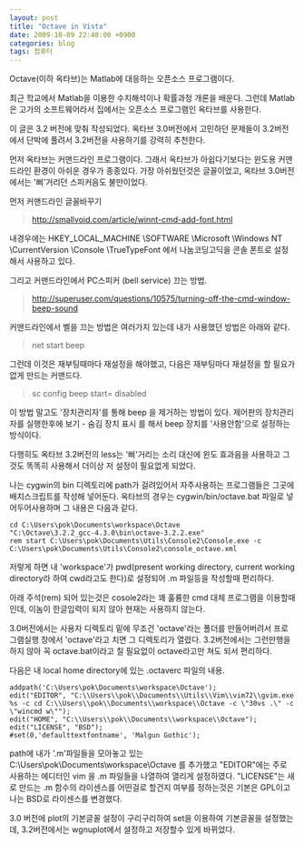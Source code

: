 ```yaml
---
layout: post
title: "Octave in Vista"
date: 2009-10-09 22:48:00 +0900
categories: blog
tags: 컴퓨터
---
```


Octave(이하 옥타브)는 Matlab에 대응하는 오픈소스 프로그램이다.

최근 학교에서 Matlab을 이용한 수치해석이나 확률과정 개론을 배운다. 그런데 Matlab은 고가의 소프트웨어라서 집에서는 오픈소스 프로그램인 옥타브를 사용한다.

이 글은 3.2 버전에 맞춰 작성되었다. 옥타브 3.0버전에서 고민하던 문제들이 3.2버전에서 단박에 풀려서 3.2버전을 사용하기를 강력히 추천한다.

먼저 옥타브는 커맨드라인 프로그램이다. 그래서 옥타브가 아쉽다기보다는 윈도용 커맨드라인 환경이 아쉬운 경우가 종종있다. 가장 아쉬웠던것은 글꼴이었고, 옥타브 3.0버전에서는 '삐'거리던 스피커음도 불만이었다.

먼저 커맨드라인 글꼴바꾸기
> http://smallvoid.com/article/winnt-cmd-add-font.html

내경우에는 HKEY_LOCAL_MACHINE \SOFTWARE \Microsoft \Windows NT \CurrentVersion \Console \TrueTypeFont 에서 나눔코딩고딕을 콘솔 폰트로 설정해서 사용하고 있다.

그리고 커맨드라인에서 PC스피커 (bell service) 끄는 방법.
> http://superuser.com/questions/10575/turning-off-the-cmd-window-beep-sound

커맨드라인에서 벨을 끄는 방법은 여러가지 있는데 내가 사용했던 방법은 아래와 같다.
> net start beep

그런데 이것은 재부팅때마다 재설정을 해야했고, 다음은 재부팅마다 재설정을 할 필요가 없게 만드는 커맨드다.
> sc config beep start= disabled

이 방법 말고도 '장치관리자'를 통해 beep 을 제거하는 방법이 있다. 제어판의 장치관리자를 실행한후에 보기 - 숨김 장치 표시 를 해서 beep 장치를 '사용안함'으로 설정하는 방식이다.

다행히도 옥타브 3.2버전의 less는 '삐'거리는 소리 대신에 윈도 효과음을 사용하고 그것도 똑똑히 사용해서 더이상 저 설정이 필요없게 되었다.

나는 cygwin의 bin 디렉토리에 path가 걸려있어서 자주사용하는 프로그램들은 그곳에 배치스크립트를 작성해 넣어둔다. 옥타브의 경우는 cygwin/bin/octave.bat 파일로 넣어두어사용하며 그 내용은 다음과 같다.

```
cd C:\Users\pok\Documents\workspace\Octave
"C:\Octave\3.2.2_gcc-4.3.0\bin\octave-3.2.2.exe"
rem start C:\Users\pok\Documents\Utils\Console2\Console.exe -c C:\Users\pok\Documents\Utils\Console2\console_octave.xml
```

저렇게 하면 내 'workspace'가 pwd(present working directory, current working directory라 하여 cwd라고도 한다)로 설정되어 .m 파일등을 작성할때 편리하다.

아래 주석(rem) 되어 있는것은 cosole2라는 꽤 훌륭한 cmd 대체 프로그램을 이용할때인데, 이놈이 한글입력이 되지 않아 현재는 사용하지 않는다.

3.0버전에서는 사용자 디렉토리 밑에 무조건 'octave'라는 폴더를 만들어버려서 프로그램실행 창에서 'octave'라고 치면 그 디렉토리가 열렸다. 3.2버전에서는 그런만행을 하지 않아 꼭 octave.bat이라고 칠 필요없이 octave라고만 쳐도 되서 편리하다.

다음은 내 local home directory에 있는 .octaverc 파일의 내용.

```
addpath('C:\Users\pok\Documents\workspace\Octave');
edit("EDITOR", "C:\\Users\\pok\\Documents\\Utils\\Vim\\vim72\\gvim.exe %s -c cd C:\\Users\\pok\\Documents\\workspace\\Octave -c \"30vs .\" -c \"wincmd w\"");
edit("HOME", "C:\\Users\\pok\\Documents\\workspace\\Octave");
edit("LICENSE", "BSD");
#set(0,'defaulttextfontname', 'Malgun Gothic');
```

path에 내가 '.m'파일들을 모아놓고 있는 C:\Users\pok\Documents\workspace\Octave 를 추가했고 "EDITOR"에는 주로 사용하는 에디터인 vim 을 .m 파일들을 나열하여 열리게 설정하였다. "LICENSE"는 새로 만드는 .m 함수의 라이센스를 어떤걸로 할건지 여부를 정하는것은 기본은 GPL이고 나는 BSD로 라이센스를 변경했다.

3.0 버전에 plot의 기본글꼴 설정이 구리구리하여 set을 이용하여 기본글꼴을 설정했는데, 3.2버전에서는 wgnuplot에서 설정하고 저장할수 있게 바뀌었다.

